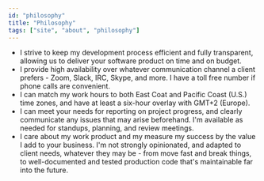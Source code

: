 ```yaml
---
id: "philosophy"
title: "Philosophy"
tags: ["site", "about", "philosophy"]
---
```


- I strive to keep my development process efficient and fully transparent, allowing us to deliver your software product on time and on budget.
- I provide high availability over whatever communication channel a client prefers - Zoom, Slack, IRC, Skype, and more. I have a toll free number if phone calls are convenient.
- I can match my work hours to both East Coat and Pacific Coast (U.S.) time zones, and have at least a six-hour overlay with GMT+2 (Europe).
- I can meet your needs for reporting on project progress, and clearly communicate any issues that may arise beforehand. I'm available as needed for standups, planning, and review meetings.
- I care about my work product and my measure my success by the value I add to your business. I'm not strongly opinionated, and adapted to client needs, whatever they may be - from move fast and break things, to well-documented and tested production code that's maintainable far into the future.
